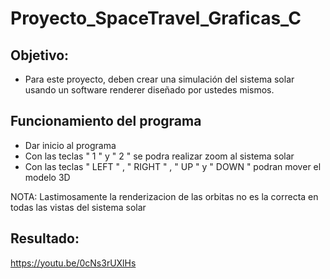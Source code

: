 # Proyecto_SpaceTravel_Graficas_C

## Objetivo:

  - Para este proyecto, deben crear una simulación del sistema solar usando un software renderer diseñado por ustedes mismos.

## Funcionamiento del programa

  - Dar inicio al programa
  - Con las teclas " 1 " y " 2 " se podra realizar zoom al sistema solar
  - Con las teclas " LEFT " , " RIGHT " , " UP " y " DOWN " podran mover el modelo 3D

 NOTA: Lastimosamente la renderizacion de las orbitas no es la correcta en todas las vistas del sistema solar

 ## Resultado:

https://youtu.be/0cNs3rUXlHs

